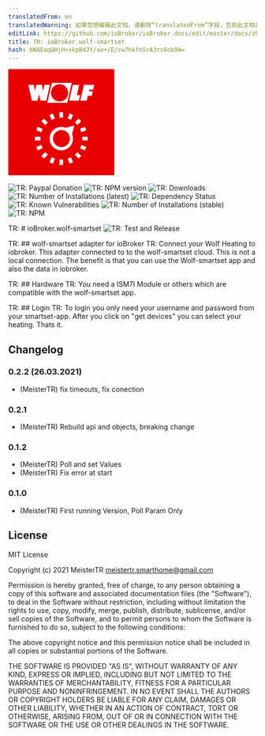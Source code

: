 ```yaml
---
translatedFrom: en
translatedWarning: 如果您想编辑此文档，请删除“translatedFrom”字段，否则此文档将再次自动翻译
editLink: https://github.com/ioBroker/ioBroker.docs/edit/master/docs/zh-cn/adapterref/iobroker.wolf-smartset/README.md
title: TR: ioBroker.wolf-smartset
hash: bN4EaqQHjH+xkpBdJY/ae+/E/cw7hkfnSrA3rs6ob9A=
---
```

![TR: Logo](../../../en/adapterref/iobroker.wolf-smartset/admin/wolf-smartset.png)

![TR: Paypal Donation](https://img.shields.io/badge/paypal-donate%20|%20spenden-blue.svg)
![TR: NPM version](http://img.shields.io/npm/v/iobroker.wolf-smartset.svg)
![TR: Downloads](https://img.shields.io/npm/dm/iobroker.wolf-smartset.svg)
![TR: Number of Installations (latest)](http://iobroker.live/badges/wolf-smartset-installed.svg)
![TR: Dependency Status](https://img.shields.io/david/iobroker-community-adapters/iobroker.wolf-smartset.svg)
![TR: Known Vulnerabilities](https://snyk.io/test/github/iobroker-community-adapters/ioBroker.wolf-smartset/badge.svg)
![TR: Number of Installations (stable)](http://iobroker.live/badges/wolf-smartset-stable.svg)
![TR: NPM](https://nodei.co/npm/iobroker.wolf-smartset.png?downloads=true)

TR: # ioBroker.wolf-smartset
![TR: Test and Release](https://github.com/iobroker-community-adapters/ioBroker.wolf-smartset/workflows/Test%20and%20Release/badge.svg)

TR: ## wolf-smartset adapter for ioBroker
TR: Connect your Wolf Heating to iobroker. This adapter connected to to the wolf-smartset cloud. This is not a local connection. The benefit is that you can use the Wolf-smartset app and also the data in iobroker.

TR: ## Hardware
TR: You need a ISM7I Module or others which are compatible with the wolf-smartset app.

TR: ## Login
TR: To login you only need your username and password from your smartset-app. After you click on "get devices" you can select your heating. Thats it.

## Changelog
### 0.2.2 (26.03.2021)
* (MeisterTR) fix timeouts, fix conection
### 0.2.1
* (MeisterTR) Rebuild api and objects, breaking change
### 0.1.2
* (MeisterTR) Poll and set Values
* (MeisterTR) Fix error at start

### 0.1.0
* (MeisterTR) First running Version, Poll Param Only

## License
MIT License

Copyright (c) 2021 MeisterTR <meistertr.smarthome@gmail.com>

Permission is hereby granted, free of charge, to any person obtaining a copy
of this software and associated documentation files (the "Software"), to deal
in the Software without restriction, including without limitation the rights
to use, copy, modify, merge, publish, distribute, sublicense, and/or sell
copies of the Software, and to permit persons to whom the Software is
furnished to do so, subject to the following conditions:

The above copyright notice and this permission notice shall be included in all
copies or substantial portions of the Software.

THE SOFTWARE IS PROVIDED "AS IS", WITHOUT WARRANTY OF ANY KIND, EXPRESS OR
IMPLIED, INCLUDING BUT NOT LIMITED TO THE WARRANTIES OF MERCHANTABILITY,
FITNESS FOR A PARTICULAR PURPOSE AND NONINFRINGEMENT. IN NO EVENT SHALL THE
AUTHORS OR COPYRIGHT HOLDERS BE LIABLE FOR ANY CLAIM, DAMAGES OR OTHER
LIABILITY, WHETHER IN AN ACTION OF CONTRACT, TORT OR OTHERWISE, ARISING FROM,
OUT OF OR IN CONNECTION WITH THE SOFTWARE OR THE USE OR OTHER DEALINGS IN THE
SOFTWARE.
